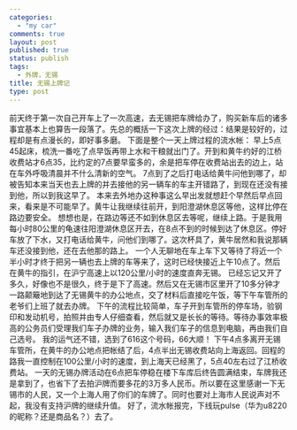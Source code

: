 ```yaml
--- 
categories: 
  - "my car"
comments: true
layout: post
published: true
status: publish
tags: 
  - 外牌，无锡
title: 无锡上牌记
type: post
---
```

前天终于第一次自己开车上了一次高速，去无锡把车牌给办了，购买新车后的诸多事宜基本上也算告一段落了。先总的概括一下这次上牌的经过：结果是较好的，过程却是有点漫长的，即好事多磨。  下面是整个一天上牌过程的流水帐：  早上5点45起床，梳洗一番吃了点早饭再带上水和干粮就出门了。开到和黄牛约好的江桥收费站才6点35，比约定的7点要早蛮多的，余是把车停在收费站出去的边上，站在车外呼吸清晨并不什么清新的空气。  7点到了之后打电话给黄牛问他到哪了，却被告知本来当天也去上牌的并去接他的另一辆车的车主开错路了，到现在还没有接到他，所以到我这早了。  本来去外地办这种事这么早出发就想赶个早然后早点回来，看来是不可能早了。黄牛让我继续往前开，到阳澄湖休息区等他，这样比停在路边要安全。  想想也是，在路边等还不如到休息区去等呢，继续上路。于是我用每小时80公里的龟速往阳澄湖休息区开去，在8点不到的时候到达了休息区。停好车放了下水，又打电话给黄牛，问他们到哪了。这次杯具了，黄牛居然和我说那辆车还没接到他，还在去他那的路上。  一个人无聊地在车上车下又等待了将近一个半小时才终于把另一辆也去上牌的车等来了，这时已经快接近上午10点了。然后在黄牛的指引，在沪宁高速上以120公里/小时的速度直奔无锡。  已经忘记又开了多久，好像也不是很久，终于是下了高速。然后又在无锡市区里开了10多分钟才一路颠簸地到达了无锡黄牛的办公地点，交了材料后直接吃午饭，等下午车管所的老爷们上班了就去办牌。  下午的流程比较简单，车子开到车管所的停车场，验钢印和发动机号，拍照并由专人仔细查看，然后就又是长长的等待。等待办事效率极高的公务员们受理我们车子办牌的业务，输入我们车子的信息到电脑，再由我们自己选号。  我的运气还不错，选到了616这个号码，66大顺！  下午4点多离开无锡车管所，在黄牛的办公地点把帐结了后，4点半出无锡收费站向上海返回。回程的路我一直控制在100公里/小时的速度，到上海天已经黑了，5点40左右过了江桥收费站。  一天的无锡办牌活动在6点把车停稳在楼下车库后终告圆满结束，车牌我还是拿到了，也省下了去拍沪牌而要多花的3万多人民币。所以要在这里感谢一下无锡市的人民，又一个上海人用了你们的车牌了。同时也要对上海市人民说声对不起，我没有支持沪牌的继续升值。  好了，流水帐报完，下线玩pulse（华为u8220的昵称？还是商品名？）去了。
